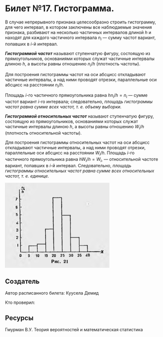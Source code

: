 # Билет №17. Гистограмма.

В случае непрерывного признака целесообразно строить гистограмму, для чего интервал, в котором заключены все наблюдаемые значения признака, разбивают на несколько частичных интервалов длиной $h$ и находят для каждого частичного интервала $n_i$ — сумму частот вариант, попавших в $i$-й интервал.

***Гистограммой частот*** называют ступенчатую фигуру, состоящую из прямоугольников, основаниями которых служат частичные интервалы длиною $h$, а высоты равны отношению $n_i/h$ (плотность частоты).

Для построения гистограммы частот на оси абсцисс откладывают частичные интервалы, а над ними проводят отрезки, параллельные оси абсцисс на расстоянии $n_i/h$.

Площадь $i$-го частичного прямоугольника равна $hn_i/h = n_i$ — сумме частот вариант $i$-ro интервала; следовательно, *площадь гистограммы частот равна сумме всех частот, т. е. объему выборки.*

***Гистограммой относительных частот*** называют ступенчатую фигуру, состоящую из прямоугольников, основаниями которых служат частичные интервалы длиною $h$, а высоты равны отношению $W_i/h$ (плотность относительной частоты).

Для построения гистограммы относительных частот на оси абсцисс откладывают частичные интервалы, а над ними проводят отрезки, параллельные оси абсцисс на расстоянии $W_i/h$. Площадь $i$-го частичного прямоугольника равна $hW_i/h = W_i$, — относительной частоте вариант, попавших в $i$-й интервал. Следовательно, *площадь гистограммы относительных частот равна сумме всех относительных частот, т. е. единице.*

![example](./example.png)

## Создатель

Автор расписанного билета: Куусела Демид

Кто проверил:

## Ресурсы

Гмурман В.У. Теория вероятностей и математическая статистика
